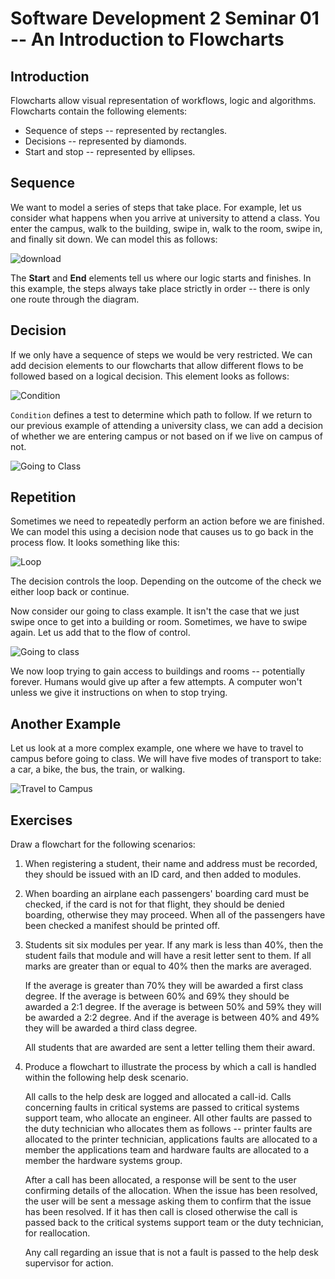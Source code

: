 # Software Development 2 Seminar 01 -- An Introduction to Flowcharts

## Introduction

Flowcharts allow visual representation of workflows, logic and algorithms. Flowcharts contain the following elements:

- Sequence of steps -- represented by rectangles.
- Decisions -- represented by diamonds.
- Start and stop -- represented by ellipses.

## Sequence

We want to model a series of steps that take place. For example, let us consider what happens when you arrive at university to attend a class. You enter the campus, walk to the building, swipe in, walk to the room, swipe in, and finally sit down. We can model this as follows:

![download](download.png)

The **Start** and **End** elements tell us where our logic starts and finishes. In this example, the steps always take place strictly in order -- there is only one route through the diagram.

## Decision

If we only have a sequence of steps we would be very restricted. We can add decision elements to our flowcharts that allow different flows to be followed based on a logical decision. This element looks as follows:

![Condition](condition.png)

`Condition` defines a test to determine which path to follow. If we return to our previous example of attending a university class, we can add a decision of whether we are entering campus or not based on if we live on campus of not.

![Going to Class](travel-v2.png)

## Repetition

Sometimes we need to repeatedly perform an action before we are finished. We can model this using a decision node that causes us to go back in the process flow. It looks something like this:

![Loop](loop.png)

The decision controls the loop. Depending on the outcome of the check we either loop back or continue.

Now consider our going to class example. It isn't the case that we just swipe once to get into a building or room. Sometimes, we have to swipe again. Let us add that to the flow of control.

![Going to class](travel-v3.png)

We now loop trying to gain access to buildings and rooms -- potentially forever. Humans would give up after a few attempts. A computer won't unless we give it   instructions on when to stop trying.

## Another Example

Let us look at a more complex example, one where we have to travel to campus before going to class. We will have five modes of transport to take: a car, a bike, the bus, the train, or walking.

![Travel to Campus](travel-v4.png)

## Exercises

Draw a flowchart for the following scenarios:

1. When registering a student, their name and address must be recorded, they should be issued with an ID card, and then added to modules.

2. When boarding an airplane each passengers' boarding card must be checked, if the card is not for that flight, they should be denied boarding, otherwise they may proceed. When all of the passengers have been checked a manifest should be printed off.

3. Students sit six modules per year. If any mark is less than 40%, then the student fails that module and will have a resit letter sent to them. If all marks are greater than or equal to 40% then the marks are averaged.

   If the average is greater than 70% they will be awarded a first class degree. If the average is between 60% and 69% they should be awarded a 2:1 degree. If the average is between 50% and 59% they will be awarded a 2:2 degree. And if the average is between 40% and 49% they will be awarded a third class degree.

   All students that are awarded are sent a letter telling them their award.

4. Produce a flowchart to illustrate the process by which a call is handled within the following help desk scenario.

   All calls to the help desk are logged and allocated a call-id. Calls concerning faults in critical systems are passed to critical systems support team, who allocate an engineer. All other faults are passed to the duty technician who allocates them as follows -- printer faults are allocated to the printer technician, applications faults are allocated to a member the applications team and hardware faults are allocated to a member the hardware systems group.

   After a call has been allocated, a response will be sent to the user confirming details of the allocation. When the issue has been resolved, the user will be sent a message asking them to confirm that the issue has been resolved. If it has then call is closed otherwise the call is passed back to the critical systems support team or the duty technician, for reallocation.

   Any call regarding an issue that is not a fault is passed to the help desk supervisor for action.